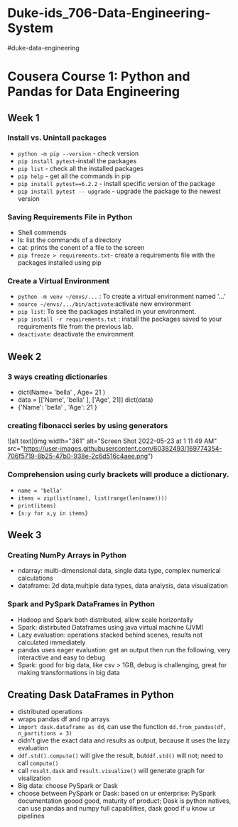 # Duke-ids_706-Data-Engineering-System
#duke-data-engineering
# Cousera Course 1: Python and Pandas for Data Engineering
## Week 1
### Install vs. Unintall packages
  - `python -m pip --version` - check version
  - `pip install pytest`-install the packages
  - `pip list` - check all the installed packages
  - `pip help` - get all the commands in pip
  - `pip install pytest==6.2.2` - install specific version of the package
  - `pip install pytest -- upgrade` - upgrade the package to the newest version
### Saving Requirements File in Python
- Shell commends
- ls: list the commands of a directory
- cat: prints the conent of a file to the screen
- `pip freeze > requirements.txt`- create a requirements file with the packages installed using pip
### Create a Virtual Environment
- `python -m venv ~/envs/...` : To create a virtual environment named '...'
- `source ~/envs/.../bin/activate`:activate new environment
- `pip list`: To see the packages installed in your environment.
- `pip install -r requirements.txt` : install the packages saved to your requirements file from the previous lab.
- `deactivate`: deactivate the environment

## Week 2
### 3 ways creating dictionaries
- dict(Name= 'bella'    , Age=  21 )
- data = [['Name',  'bella'   ], ['Age',   21]]
dict(data)
- {'Name':  'bella'    , 'Age': 21  }
### creating fibonacci series by using generators
![alt text](img width="361" alt="Screen Shot 2022-05-23 at 1 11 49 AM" src="https://user-images.githubusercontent.com/60382493/169774354-706f5719-8b25-47b0-938e-2c6d516c4aee.png")

### Comprehension using curly brackets will produce a dictionary. 
- `name = 'bella'`
- `items = zip(list(name), list(range(len(name))))`
- `print(items)`
- `{x:y for x,y in items}`
  
## Week 3
### Creating NumPy Arrays in Python
- ndarray: multi-dimensional data, single data type, complex numerical calculations
- dataframe: 2d data,multiple data types, data analysis, data visualization
### Spark and PySpark DataFrames in Python
- Hadoop and Spark both distributed, allow scale horizontally
- Spark: distirbuted Dataframes using java virtual machine (JVM)
- Lazy evaluation: operations stacked behind scenes, results not calculated immediately
- pandas uses eager evaluation: get an output then run the following, very interactive and easy to debug
- Spark: good for big data, like csv > 1GB,  debug is challenging, great for making transformations in big data
## Creating Dask DataFrames in Python
- distributed operations
- wraps pandas df and np arrays
- `import dask.dataframe as dd`, can use the function `dd.from_pandas(df, n_partitions = 3)`
- didn't give the exact data and results as output, because it uses the lazy evaluation
- `ddf.std().compute()` will give the result, but`ddf.std()` will not; need to call `compute()`
- call `result.dask`  and `result.visualize()` will generate graph for visalization
- Big data: choose PySpark or Dask
- choose between PySpark or Dask: based on ur enterprise: PySpark documentation goood good, maturity of product; Dask is python natives, can use pandas and numpy full capabilities, dask good if u know ur pipelines
